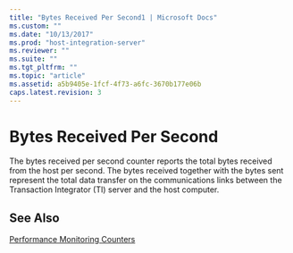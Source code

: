```yaml
---
title: "Bytes Received Per Second1 | Microsoft Docs"
ms.custom: ""
ms.date: "10/13/2017"
ms.prod: "host-integration-server"
ms.reviewer: ""
ms.suite: ""
ms.tgt_pltfrm: ""
ms.topic: "article"
ms.assetid: a5b9405e-1fcf-4f73-a6fc-3670b177e06b
caps.latest.revision: 3
---
```

# Bytes Received Per Second
The bytes received per second counter reports the total bytes received from the host per second. The bytes received together with the bytes sent represent the total data transfer on the communications links between the Transaction Integrator (TI) server and the host computer.  
  
## See Also  
 [Performance Monitoring Counters](../core/performance-monitoring-counters.md)